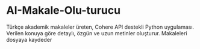 # AI-Makale-Olu-turucu
Türkçe akademik makaleler üreten, Cohere API destekli Python uygulaması. Verilen konuya göre detaylı, özgün ve uzun metinler oluşturur. Makaleleri dosyaya kaydeder
